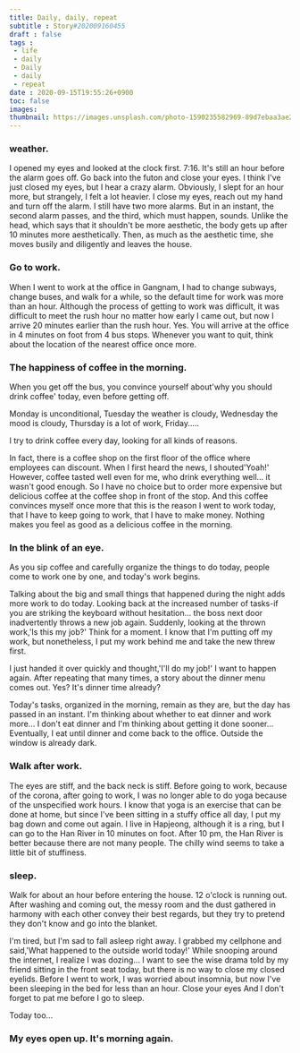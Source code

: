 ```yaml
---
title: Daily, daily, repeat
subtitle : Story#202009160455
draft : false
tags :
 - life
 - daily
 - Daily
 - daily
 - repeat
date : 2020-09-15T19:55:26+0900
toc: false
images: 
thumbnail: https://images.unsplash.com/photo-1590235582969-89d7ebaa3ae2?ixlib=rb-1.2.1&q=80&fm=jpg&crop=entropy&cs=tinysrgb&w=1080&fit=max&ixid=eyJhcHBfaWQiOjE1NTU0OX0
---
```


### weather.  

I opened my eyes and looked at the clock first. 7:16. It's still an hour before the alarm goes off. Go back into the futon and close your eyes. I think I've just closed my eyes, but I hear a crazy alarm. Obviously, I slept for an hour more, but strangely, I felt a lot heavier. I close my eyes, reach out my hand and turn off the alarm. I still have two more alarms. But in an instant, the second alarm passes, and the third, which must happen, sounds. Unlike the head, which says that it shouldn't be more aesthetic, the body gets up after 10 minutes more aesthetically. Then, as much as the aesthetic time, she moves busily and diligently and leaves the house.  

### Go to work.  

When I went to work at the office in Gangnam, I had to change subways, change buses, and walk for a while, so the default time for work was more than an hour. Although the process of getting to work was difficult, it was difficult to meet the rush hour no matter how early I came out, but now I arrive 20 minutes earlier than the rush hour. Yes. You will arrive at the office in 4 minutes on foot from 4 bus stops. Whenever you want to quit, think about the location of the nearest office once more.  

### The happiness of coffee in the morning.  

When you get off the bus, you convince yourself about'why you should drink coffee' today, even before getting off.  

Monday is unconditional, Tuesday the weather is cloudy, Wednesday the mood is cloudy, Thursday is a lot of work, Friday.....  

I try to drink coffee every day, looking for all kinds of reasons.  

In fact, there is a coffee shop on the first floor of the office where employees can discount. When I first heard the news, I shouted'Yoah!' However, coffee tasted well even for me, who drink everything well... it wasn't good enough. So I have no choice but to order more expensive but delicious coffee at the coffee shop in front of the stop. And this coffee convinces myself once more that this is the reason I went to work today, that I have to keep going to work, that I have to make money. Nothing makes you feel as good as a delicious coffee in the morning.  

### In the blink of an eye.  

As you sip coffee and carefully organize the things to do today, people come to work one by one, and today's work begins.  

Talking about the big and small things that happened during the night adds more work to do today. Looking back at the increased number of tasks-if you are striking the keyboard without hesitation... the boss next door inadvertently throws a new job again. Suddenly, looking at the thrown work,'Is this my job?' Think for a moment. I know that I'm putting off my work, but nonetheless, I put my work behind me and take the new threw first.  

I just handed it over quickly and thought,'I'll do my job!' I want to happen again. After repeating that many times, a story about the dinner menu comes out. Yes? It's dinner time already?  

Today's tasks, organized in the morning, remain as they are, but the day has passed in an instant. I'm thinking about whether to eat dinner and work more... I don't eat dinner and I'm thinking about getting it done sooner... Eventually, I eat until dinner and come back to the office. Outside the window is already dark.  

### Walk after work.  

The eyes are stiff, and the back neck is stiff. Before going to work, because of the corona, after going to work, I was no longer able to do yoga because of the unspecified work hours. I know that yoga is an exercise that can be done at home, but since I've been sitting in a stuffy office all day, I put my bag down and come out again. I live in Hapjeong, although it is a ring, but I can go to the Han River in 10 minutes on foot. After 10 pm, the Han River is better because there are not many people. The chilly wind seems to take a little bit of stuffiness.  

### sleep.  

Walk for about an hour before entering the house. 12 o'clock is running out. After washing and coming out, the messy room and the dust gathered in harmony with each other convey their best regards, but they try to pretend they don't know and go into the blanket.  

I'm tired, but I'm sad to fall asleep right away. I grabbed my cellphone and said,'What happened to the outside world today!' While snooping around the internet, I realize I was dozing... I want to see the wise drama told by my friend sitting in the front seat today, but there is no way to close my closed eyelids. Before I went to work, I was worried about insomnia, but now I've been sleeping in the bed for less than an hour. Close your eyes And I don't forget to pat me before I go to sleep.  

Today too...  

### My eyes open up. It's morning again.  

